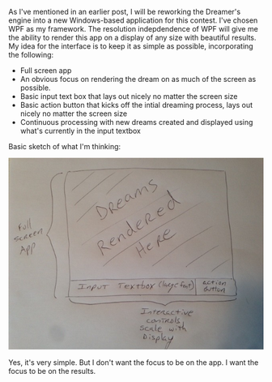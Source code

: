 As I've mentioned in an earlier post, I will be reworking the Dreamer's engine into a new Windows-based application for this contest.  I've chosen WPF as my framework.  The resolution indepdendence of WPF will give me the ability to render this app on a display of any size with beautiful results. My idea for the interface is to keep it as simple as possible, incorporating the following:

- Full screen app
- An obvious focus on rendering the dream on as much of the screen as possible. 
- Basic input text box that lays out nicely no matter the screen size
- Basic action button that kicks off the intial dreaming process, lays out nicely no matter the screen size
- Continuous processing with new dreams created and displayed using what's currently in the input textbox

Basic sketch of what I'm thinking:

![UI Sketch](../project_images/sketch.jpg?raw=true "UI Sketch")


Yes, it's very simple.  But I don't want the focus to be on the app.  I want the focus to be on the results. 
